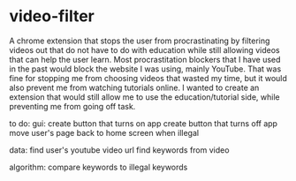 # video-filter
A chrome extension that stops the user from procrastinating by filtering videos out that do not have to do with education while still allowing videos that can help the user learn. Most procrastitation blockers that I have used in the past would block the website I was using, mainly YouTube. That was fine for stopping me from choosing videos that wasted my time, but it would also prevent me from watching tutorials online. I wanted to create an extension that would still allow me to use the education/tutorial side, while preventing me from going off task. 

to do: 
gui:
    create button that turns on app
    create button that turns off app
    move user's page back to home screen when illegal

data:
    find user's youtube video url
    find keywords from video

algorithm:
    compare keywords to illegal keywords